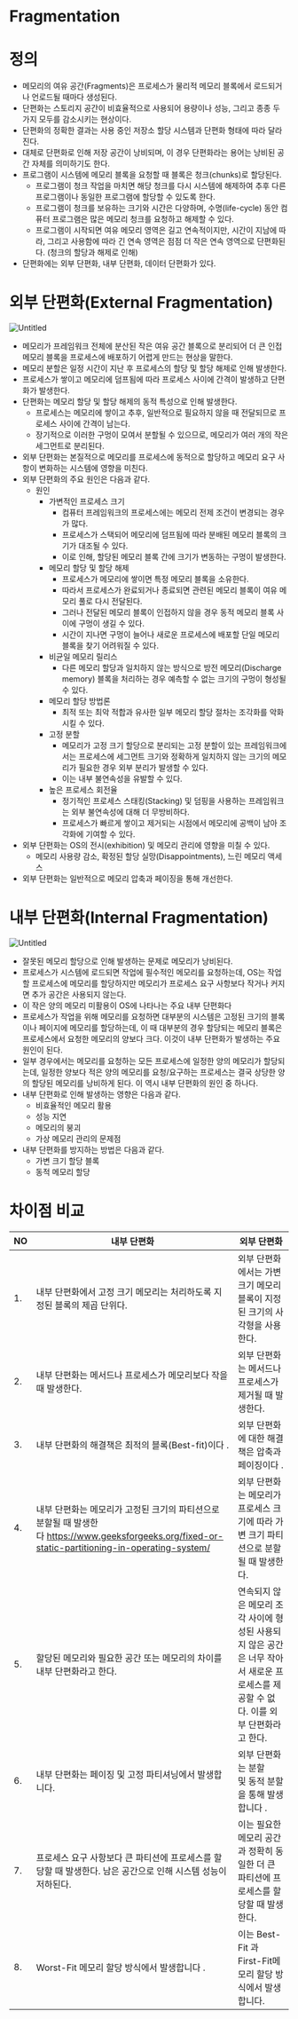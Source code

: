# Fragmentation

# 정의

- 메모리의 여유 공간(Fragments)은 프로세스가 물리적 메모리 블록에서 로드되거나 언로드될 때마다 생성된다.
- 단편화는 스토리지 공간이 비효율적으로 사용되어 용량이나 성능, 그리고 종종 두 가지 모두를 감소시키는 현상이다.
- 단편화의 정확한 결과는 사용 중인 저장소 할당 시스템과 단편화 형태에 따라 달라진다.
- 대체로 단편화로 인해 저장 공간이 낭비되며, 이 경우 단편화라는 용어는 낭비된 공간 자체를 의미하기도 한다.
- 프로그램이 시스템에 메모리 블록을 요청할 때 블록은 청크(chunks)로 할당된다.
    - 프로그램이 청크 작업을 마치면 해당 청크를 다시 시스템에 해제하여 추후 다른 프로그램이나 동일한 프로그램에 할당할 수 있도록 한다.
    - 프로그램이 청크를 보유하는 크기와 시간은 다양하며, 수명(life-cycle) 동안 컴퓨터 프로그램은 많은 메모리 청크를 요청하고 해제할 수 있다.
    - 프로그램이 시작되면 여유 메모리 영역은 길고 연속적이지만, 시간이 지남에 따라, 그리고 사용함에 따라 긴 연속 영역은 점점 더 작은 연속 영역으로 단편화된다. (청크의 할당과 해제로 인해)
- 단편화에는 외부 단편화, 내부 단편화, 데이터 단편화가 있다.

# 외부 단편화(External Fragmentation)

![Untitled](Fragmentation%20dc8491ad4b3440dd8fdfb046c1de778c/Untitled.png)

- 메모리가 프레임워크 전체에 분산된 작은 여유 공간 블록으로 분리되어 더 큰 인접 메모리 블록을 프로세스에 배포하기 어렵게 만드는 현상을 말한다.
- 메모리 분할은 일정 시간이 지난 후 프로세스의 할당 및 할당 해제로 인해 발생한다.
- 프로세스가 쌓이고 메모리에 덤프됨에 따라 프로세스 사이에 간격이 발생하고 단편화가 발생한다.
- 단편화는 메모리 할당 및 할당 해제의 동적 특성으로 인해 발생한다.
    - 프로세스는 메모리에 쌓이고 추후, 일반적으로 필요하지 않을 때 전달되므로 프로세스 사이에 간격이 남는다.
    - 장기적으로 이러한 구멍이 모여서 분할될 수 있으므로, 메모리가 여러 개의 작은 세그먼트로 분리된다.
- 외부 단편화는 본질적으로 메모리를 프로세스에 동적으로 할당하고 메모리 요구 사항이 변화하는 시스템에 영향을 미친다.
- 외부 단편화의 주요 원인은 다음과 같다.
    - 원인
        - 가변적인 프로세스 크기
            - 컴퓨터 프레임워크의 프로세스에는 메모리 전제 조건이 변경되는 경우가 많다.
            - 프로세스가 스택되어 메모리에 덤프됨에 따라 분배된 메모리 블록의 크기가 대조될 수 있다.
            - 이로 인해, 할당된 메모리 블록 간에 크기가 변동하는 구멍이 발생한다.
        - 메모리 할당 및 할당 해제
            - 프로세스가 메모리에 쌓이면 특정 메모리 블록을 소유한다.
            - 따라서 프로세스가 완료되거나 종료되면 관련된 메모리 블록이 여유 메모리 풀로 다시 전달된다.
            - 그러나 전달된 메모리 블록이 인접하지 않을 경우 동적 메모리 블록 사이에 구멍이 생길 수 있다.
            - 시간이 지나면 구멍이 늘어나 새로운 프로세스에 배포할 단일 메모리 블록을 찾기 어려워질 수 있다.
        - 비균일 메모리 릴리스
            - 다른 메모리 할당과 일치하지 않는 방식으로 방전 메모리(Discharge memory) 블록을 처리하는 경우 예측할 수 없는 크기의 구멍이 형성될 수 있다.
        - 메모리 할당 방법론
            - 최적 또는 최악 적합과 유사한 일부 메모리 할당 절차는 조각화를 악화시킬 수 있다.
        - 고정 분할
            - 메모리가 고정 크기 할당으로 분리되는 고정 분할이 있는 프레임워크에서는 프로세스에 세그먼트 크기와 정확하게 일치하지 않는 크기의 메모리가 필요한 경우 외부 분리가 발생할 수 있다.
            - 이는 내부 불연속성을 유발할 수 있다.
        - 높은 프로세스 회전율
            - 정기적인 프로세스 스태킹(Stacking) 및 덤핑을 사용하는 프레임워크는 외부 불연속성에 대해 더 무방비하다.
            - 프로세스가 빠르게 쌓이고 제거되는 시점에서 메모리에 공백이 남아 조각화에 기여할 수 있다.
- 외부 단편화는 OS의 전시(exhibition) 및 메모리 관리에 영향을 미칠 수 있다.
    - 메모리 사용량 감소, 확정된 할당 실망(Disappointments), 느린 메모리 액세스
- 외부 단편화는 일반적으로 메모리 압축과 페이징을 통해 개선한다.

# 내부 단편화(Internal Fragmentation)

![Untitled](Fragmentation%20dc8491ad4b3440dd8fdfb046c1de778c/Untitled%201.png)

- 잘못된 메모리 할당으로 인해 발생하는 문제로 메모리가 낭비된다.
- 프로세스가 시스템에 로드되면 작업에 필수적인 메모리를 요청하는데, OS는 작업할 프로세스에 메모리를 할당하지만 메모리가 프로세스 요구 사항보다 작거나 커지면 추가 공간은 사용되지 않는다.
- 이 작은 양의 메모리 미활용이 OS에 나타나는 주요 내부 단편화다
- 프로세스가 작업을 위해 메모리를 요청하면 대부분의 시스템은 고정된 크기의 블록이나 페이지에 메모리를 할당하는데, 이 때 대부분의 경우 할당되는 메모리 블록은 프로세스에서 요청한 메모리의 양보다 크다. 이것이 내부 단편화가 발생하는 주요 원인이 된다.
- 일부 경우에서는 메모리를 요청하는 모든 프로세스에 일정한 양의 메모리가 할당되는데, 일정한 양보다 적은 양의 메모리를 요청/요구하는 프로세스는 결국 상당한 양의 할당된 메모리를 낭비하게 된다. 이 역시 내부 단편화의 원인 중 하나다.
- 내부 단편화로 인해 발생하는 영향은 다음과 같다.
    - 비효율적인 메모리 활용
    - 성능 지연
    - 메모리의 붕괴
    - 가상 메모리 관리의 문제점
- 내부 단편화를 방지하는 방법은 다음과 같다.
    - 가변 크기 할당 블록
    - 동적 메모리 할당

# 차이점 비교

| NO | 내부 단편화 | 외부 단편화 |
| --- | --- | --- |
| 1. | 내부 단편화에서 고정 크기 메모리는 처리하도록 지정된 블록의 제곱 단위다. | 외부 단편화에서는 가변 크기 메모리 블록이 지정된 크기의 사각형을 사용한다. |
| 2. | 내부 단편화는 메서드나 프로세스가 메모리보다 작을 때 발생한다. | 외부 단편화는 메서드나 프로세스가 제거될 때 발생한다. |
| 3. | 내부 단편화의 해결책은 최적의 블록(Best-fit)이다 . | 외부 단편화에 대한 해결책은 압축과 페이징이다 . |
| 4. | 내부 단편화는 메모리가 고정된 크기의 파티션으로 분할될 때 발생한다 https://www.geeksforgeeks.org/fixed-or-static-partitioning-in-operating-system/ | 외부 단편화는 메모리가 프로세스 크기에 따라 가변 크기 파티션으로 분할될 때 발생한다. |
| 5. | 할당된 메모리와 필요한 공간 또는 메모리의 차이를 내부 단편화라고 한다. | 연속되지 않은 메모리 조각 사이에 형성된 사용되지 않은 공간은 너무 작아서 새로운 프로세스를 제공할 수 없다. 이를 외부 단편화라고 한다. |
| 6. | 내부 단편화는 페이징 및 고정 파티셔닝에서 발생합니다. | 외부 단편화는 분할 및 동적 분할을 통해 발생합니다 . |
| 7. | 프로세스 요구 사항보다 큰 파티션에 프로세스를 할당할 때 발생한다. 남은 공간으로 인해 시스템 성능이 저하된다. | 이는 필요한 메모리 공간과 정확히 동일한 더 큰 파티션에 프로세스를 할당할 때 발생한다. |
| 8. | Worst-Fit 메모리 할당 방식에서 발생합니다 . | 이는 Best-Fit 과 First-Fit메모리 할당 방식에서 발생합니다. |